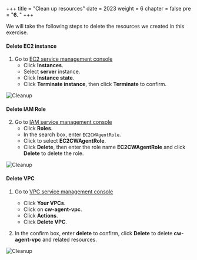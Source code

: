 +++
title = "Clean up resources"
date = 2023
weight = 6
chapter = false
pre = "<b>6. </b>"
+++

We will take the following steps to delete the resources we created in this exercise.

#### Delete EC2 instance

1. Go to [EC2 service management console](https://console.aws.amazon.com/ec2/v2/home)
   + Click **Instances**.
   + Select **server** instance.
   + Click **Instance state**.
   + Click **Terminate instance**, then click **Terminate** to confirm.

![Cleanup](/images/6-cleanup/001-cleanup.png)

#### Delete IAM Role

2. Go to [IAM service management console](https://console.aws.amazon.com/iamv2/home#/home)
   + Click **Roles**.
   + In the search box, enter `EC2CWAgentRole`.
   + Click to select **EC2CWAgentRole**.
   + Click **Delete**, then enter the role name **EC2CWAgentRole** and click **Delete** to delete the role.

![Cleanup](/images/6-cleanup/002-cleanup.png)

#### Delete VPC

1. Go to [VPC service management console](https://console.aws.amazon.com/vpc/home)
   + Click **Your VPCs**.
   + Click on **cw-agent-vpc**.
   + Click **Actions**.
   + Click **Delete VPC**.

2. In the confirm box, enter **delete** to confirm, click **Delete** to delete **cw-agent-vpc** and related resources.

![Cleanup](/images/6-cleanup/003-cleanup.png)